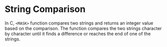 # String Comparison

In C, `<MASK>` function compares two strings and returns an integer value based on the comparison.
The function compares the two strings character by character until it finds a difference or reaches the end of one of the strings.

